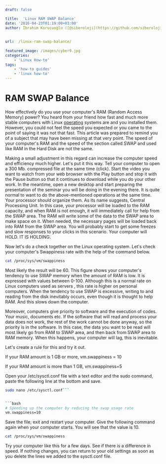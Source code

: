 ```yaml
---
draft: false

title:  'Linux RAM SWAP Balance'
date: '2016-04-23T01:19:00+03:00'
author: İbrahim Korucuoğlu ([@siberoloji](https://github.com/siberoloji))
 
 
url:  /linux-ram-swap-balance/
 
featured_image: /images/cyber9.jpg
categories:
    - 'Linux How-to'
tags:
    - 'how-to guides'
    - 'linux how-to'
---
```



# RAM SWAP Balance



How effectively do you use your computer's RAM (Random Access Memory) power? You heard from your friend how fast and much more stable computers with  Linux <a href="https://www.siberoloji.com/linux-ram-swap-dengesi/#"> operating</a> systems are and you installed them. However, you could not feel the speed you expected or you came to the point of saying it was not that fast. This article was prepared to remind you of a subject that may have been missing at that very point. The speed of your computer's RAM and the speed of the section called SWAP and used like RAM in the Hard Disk are not the same.



Making a small adjustment in this regard can increase  the computer speed and efficiency much higher. Let's put it this way. Tell your computer to open a 300 Mb. compressed file at the same time (click). Start the video you want to watch from your web browser with the Play button and stop it with the Pause button so that it continues to download while you do your other work. In the meantime, open a new desktop and start preparing the presentation of the seminar you will be doing in the evening there. It is quite normal to want to do the above-mentioned operations at the same time. Your processor should organize them. As its name suggests, Central Processing Unit. In this case, your processor will be loaded to the RAM capacity, and when RAM is not enough, it will immediately call for help from the SWAP area. The RAM will write some of the data to the SWAP area to make space on it. When needed, the necessary pages will be loaded back into RAM from the SWAP area. You will probably start to get some freezes and slow responses to your clicks in this scenario. Your computer will HOLD. IT IS HOLDING.



Now let's do a check together on the  Linux  operating system. Let's check your computer's Swappiness rate with the help of the command below.


```bash
cat /proc/sys/vm/swappiness
```



Most likely the result will be 60. This figure shows your computer's tendency to use SWAP memory when the amount of RAM is low. It is expressed with values ​​between 0-100. Although this is a normal rate on  Linux computers used as servers , this rate is higher on personal computers. When the tendency to use SWAP is excessive, writing to and reading from the disk inevitably occurs, even though it is thought to help RAM. And this slows down the computer.



Moreover, computers give priority to software and the execution of codes. Your music, documents etc. If  the software that will read and process your data does not work, the rest of the work cannot be done anyway, so the priority is in the software. In this case, the data you want to be read will most likely go from RAM to SWAP area, and then back from SWAP area to RAM memory. When this happens, your computer will lag, this is inevitable.



Let's create a rule for this and try it out.



If your RAM amount is 1 GB or more, vm.swappiness = 10



If your RAM amount is more than 1 GB, vm.swappiness=5



Open your /etc/sysctl.conf file with a text editor and the sudo command, paste the following line at the bottom and save.


```bash
sudo nano /etc/sysctl.conf```


```bash
# Speeding up the computer by reducing the swap usage rate
vm.swappiness=10
```



Save the file, exit and restart your computer. Give the following command again when your computer starts. You will see that the value is 10.


```bash
cat /proc/sys/vm/swappiness
```



Try your computer like this for a few days. See if there is a difference in speed. If nothing changes, you can return to your old settings as soon as you delete the lines we added to the sysctl.conf file.
